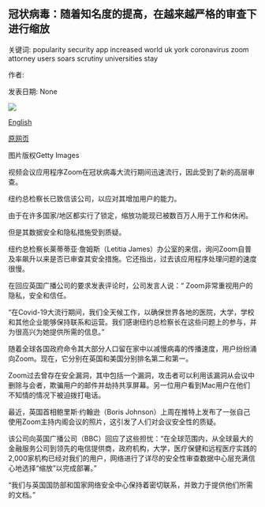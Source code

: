 ## 冠状病毒：随着知名度的提高，在越来越严格的审查下进行缩放

关键词: popularity security app increased world uk york coronavirus zoom attorney users soars scrutiny universities stay

作者: 

发表日期: None

![](https://ichef.bbci.co.uk/news/1024/branded_news/57B1/production/_111494422_gettyimages-1207944440.jpg)

[English](Coronavirus%3A%20Zoom%20under%20increased%20scrutiny%20as%20popularity%20soars.md)

[原网页](https://www.bbc.co.uk/news/business-52115434)

图片版权Getty Images

视频会议应用程序Zoom在冠状病毒大流行期间迅速流行，因此受到了新的高层审查。

纽约总检察长已致信该公司，以应对其增加用户的能力。

由于在许多国家/地区都实行了锁定，缩放功能现已被数百万人用于工作和休闲。

但是其数据安全和隐私措施受到质疑。

纽约总检察长莱蒂蒂亚·詹姆斯（Letitia James）办公室的来信，询问Zoom自普及率飙升以来是否已审查其安全措施。它还指出，过去该应用程序处理问题的速度很慢。

在回应英国广播公司的要求发表评论时，公司发言人说：“ Zoom非常重视用户的隐私，安全和信任。

“在Covid-19大流行期间，我们全天候工作，以确保世界各地的医院，大学，学校和其他企业能够保持联系和运营。我们感谢纽约总检察长在这些问题上的参与，并为很高兴为她提供所需的信息。”

随着全球各国政府命令其大部分人口留在家中以减慢病毒的传播速度，用户纷纷涌向Zoom。现在，它分别在英国和美国分别排名第二和第一。

Zoom过去曾存在安全漏洞，其中包括一个漏洞，攻击者可以利用该漏洞从会议中删除与会者，欺骗用户的邮件并劫持共享屏幕。另一位用户看到Mac用户在他们不知情的情况下被迫拨打电话。

最近，英国首相鲍里斯·约翰逊（Boris Johnson）上周在推特上发布了一张自己使用Zoom主持内阁会议的照片，这引发了人们对会议安全性的质疑。

该公司向英国广播公司（BBC）回应了这些担忧：“在全球范围内，从全球最大的金融服务公司到领先的电信提供商，政府机构，大学，医疗保健和远程医疗实践的2,000家机构已经对我们的用户，网络进行了详尽的安全性审查数据中心层充满信心地选择“缩放”以完成部署。”

“我们与英国国防部和国家网络安全中心保持着密切联系，并致力于提供他们所需的文档。”